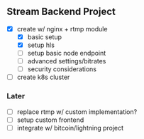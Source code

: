 ## Stream Backend Project

- [x] create w/ nginx + rtmp module
	- [x] basic setup
	- [x] setup hls
	- [ ] setup basic node endpoint
	- [ ] advanced settings/bitrates
	- [ ] security considerations
- [ ] create k8s cluster

### Later
- [ ] replace rtmp w/ custom implementation?
- [ ] setup custom frontend
- [ ] integrate w/ bitcoin/lightning project